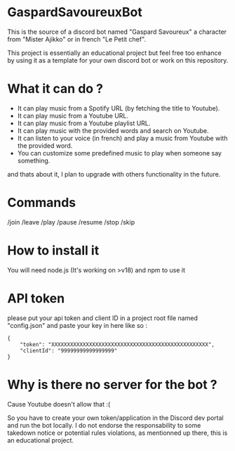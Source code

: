 # GaspardSavoureuxBot
This is the source of a discord bot named "Gaspard Savoureux" a character from "Mister Ajikko" or in french "Le Petit chef".

This project is essentially an educational project but feel free too enhance by using it as a template for your own discord bot or work on this repository.

# What it can do ?

- It can play music from a Spotify URL (by fetching the title to Youtube).
- It can play music from a Youtube URL.
- It can play music from a Youtube playlist URL.
- It can play music with the provided words and search on Youtube.
- It can listen to your voice (in french) and play a music from Youtube with the provided word.
- You can customize some predefined music to play when someone say something.

and thats about it, I plan to upgrade with others functionality in the future.

# Commands

/join
/leave
/play
/pause
/resume
/stop
/skip

# How to install it
You will need node.js (It's working on >v18) and npm to use it

# API token
please put your api token and client ID in a project root file named "config.json" and paste your key in here like so :

```
{
    "token": "XXXXXXXXXXXXXXXXXXXXXXXXXXXXXXXXXXXXXXXXXXXXXXXXXX",
    "clientId": "99999999999999999"
}
```

# Why is there no server for the bot ?
Cause Youtube doesn't allow that :(

So you have to create your own token/application in the Discord dev portal and run the bot locally.
I do not endorse the responsability to some takedown notice or potential rules violations, as mentionned up there, this is an educational project.
